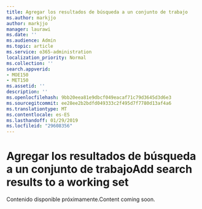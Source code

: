 ```yaml
---
title: Agregar los resultados de búsqueda a un conjunto de trabajo
ms.author: markjjo
author: markjjo
manager: laurawi
ms.date: ''
ms.audience: Admin
ms.topic: article
ms.service: o365-administration
localization_priority: Normal
ms.collection: ''
search.appverid:
- MOE150
- MET150
ms.assetid: ''
description: ''
ms.openlocfilehash: 9bb20eea81e9dbcf049eacaf71c79d3645d3d6e3
ms.sourcegitcommit: ee28ee2b2bdfd049333c2f495d7f7780d13af4a6
ms.translationtype: MT
ms.contentlocale: es-ES
ms.lasthandoff: 01/29/2019
ms.locfileid: "29608356"
---
```

# <a name="add-search-results-to-a-working-set"></a><span data-ttu-id="8f6ae-102">Agregar los resultados de búsqueda a un conjunto de trabajo</span><span class="sxs-lookup"><span data-stu-id="8f6ae-102">Add search results to a working set</span></span>

<span data-ttu-id="8f6ae-103">Contenido disponible próximamente.</span><span class="sxs-lookup"><span data-stu-id="8f6ae-103">Content coming soon.</span></span>